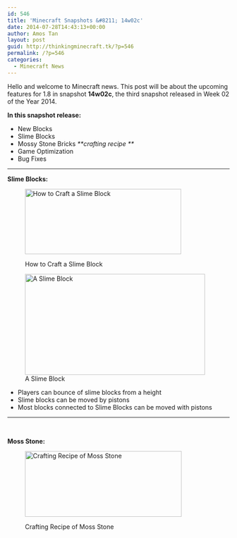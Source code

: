 ```yaml
---
id: 546
title: 'Minecraft Snapshots &#8211; 14w02c'
date: 2014-07-28T14:43:13+00:00
author: Amos Tan
layout: post
guid: http://thinkingminecraft.tk/?p=546
permalink: /?p=546
categories:
  - Minecraft News
---
```

Hello and welcome to Minecraft news. This post will be about the upcoming features for 1.8 in snapshot **14w02c**, the third snapshot released in Week 02 of the Year 2014.

**In this snapshot release:**

  * New Blocks
  * Slime Blocks
  * Mossy Stone Bricks _**crafting recipe **_
  * Game Optimization
  * Bug Fixes

* * *

**Slime Blocks:**<figure id="attachment_561" style="width: 354px" class="wp-caption aligncenter">

[<img class="wp-image-561 size-full" src="http://thinkingminecraft.tk/wp-content/uploads/2014/08/2014-08-07_10.38.00.png" alt="How to Craft a Slime Block" width="354" height="148" />](http://thinkingminecraft.tk/wp-content/uploads/2014/08/2014-08-07_10.38.00.png)<figcaption class="wp-caption-text">How to Craft a Slime Block</figcaption></figure> <figure id="attachment_562" style="width: 408px" class="wp-caption aligncenter">[<img class="wp-image-562" src="http://thinkingminecraft.tk/wp-content/uploads/2014/08/2014-08-07_10.46.17-620x348.png" alt="A Slime Block" width="408" height="229" srcset="http://128.199.175.217/wp-content/uploads/2014/08/2014-08-07_10.46.17-620x348.png 620w, http://128.199.175.217/wp-content/uploads/2014/08/2014-08-07_10.46.17.png 854w" sizes="(max-width: 408px) 100vw, 408px" />](http://thinkingminecraft.tk/wp-content/uploads/2014/08/2014-08-07_10.46.17.png)<figcaption class="wp-caption-text">A Slime Block</figcaption></figure> 

  * Players can bounce of slime blocks from a height
  * Slime blocks can be moved by pistons
  * Most blocks connected to Slime Blocks can be moved with pistons

* * *

&nbsp;

**Moss Stone:**<figure id="attachment_564" style="width: 355px" class="wp-caption aligncenter">

[<img class="size-full wp-image-564" src="http://thinkingminecraft.tk/wp-content/uploads/2014/08/2014-08-07_11.04.51.png" alt="Crafting Recipe of Moss Stone" width="355" height="149" />](http://thinkingminecraft.tk/wp-content/uploads/2014/08/2014-08-07_11.04.51.png)<figcaption class="wp-caption-text">Crafting Recipe of Moss Stone</figcaption></figure> 

&nbsp;

&nbsp;

&nbsp;